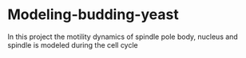 # Modeling-budding-yeast
In this project the motility dynamics of spindle pole body, nucleus and spindle is modeled during the cell cycle
